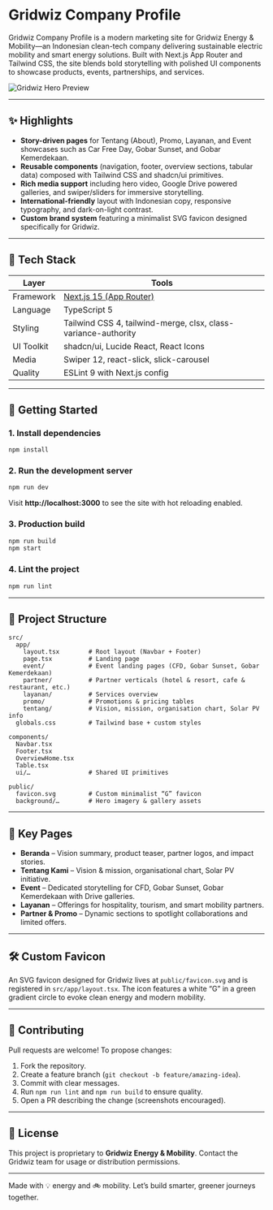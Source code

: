 ﻿# Gridwiz Company Profile

Gridwiz Company Profile is a modern marketing site for Gridwiz Energy & Mobility—an Indonesian clean-tech company delivering sustainable electric mobility and smart energy solutions. Built with Next.js App Router and Tailwind CSS, the site blends bold storytelling with polished UI components to showcase products, events, partnerships, and services.

![Gridwiz Hero Preview](public\sepeda-gridwiz.jpg)

---

## ✨ Highlights

- **Story-driven pages** for Tentang (About), Promo, Layanan, and Event showcases such as Car Free Day, Gobar Sunset, and Gobar Kemerdekaan.
- **Reusable components** (navigation, footer, overview sections, tabular data) composed with Tailwind CSS and shadcn/ui primitives.
- **Rich media support** including hero video, Google Drive powered galleries, and swiper/sliders for immersive storytelling.
- **International-friendly** layout with Indonesian copy, responsive typography, and dark-on-light contrast.
- **Custom brand system** featuring a minimalist SVG favicon designed specifically for Gridwiz.

---

## 🧱 Tech Stack

| Layer      | Tools                                                          |
| ---------- | -------------------------------------------------------------- |
| Framework  | [Next.js 15 (App Router)](https://nextjs.org/)                 |
| Language   | TypeScript 5                                                   |
| Styling    | Tailwind CSS 4, tailwind-merge, clsx, class-variance-authority |
| UI Toolkit | shadcn/ui, Lucide React, React Icons                           |
| Media      | Swiper 12, react-slick, slick-carousel                         |
| Quality    | ESLint 9 with Next.js config                                   |

---

## 🚀 Getting Started

### 1. Install dependencies

```bash
npm install
```

### 2. Run the development server

```bash
npm run dev
```

Visit **http://localhost:3000** to see the site with hot reloading enabled.

### 3. Production build

```bash
npm run build
npm start
```

### 4. Lint the project

```bash
npm run lint
```

---

## 📁 Project Structure

```
src/
  app/
    layout.tsx        # Root layout (Navbar + Footer)
    page.tsx          # Landing page
    event/            # Event landing pages (CFD, Gobar Sunset, Gobar Kemerdekaan)
    partner/          # Partner verticals (hotel & resort, cafe & restaurant, etc.)
    layanan/          # Services overview
    promo/            # Promotions & pricing tables
    tentang/          # Vision, mission, organisation chart, Solar PV info
  globals.css         # Tailwind base + custom styles

components/
  Navbar.tsx
  Footer.tsx
  OverviewHome.tsx
  Table.tsx
  ui/…                # Shared UI primitives

public/
  favicon.svg         # Custom minimalist “G” favicon
  background/…        # Hero imagery & gallery assets
```

---

## 🌱 Key Pages

- **Beranda** – Vision summary, product teaser, partner logos, and impact stories.
- **Tentang Kami** – Vision & mission, organisational chart, Solar PV initiative.
- **Event** – Dedicated storytelling for CFD, Gobar Sunset, Gobar Kemerdekaan with Drive galleries.
- **Layanan** – Offerings for hospitality, tourism, and smart mobility partners.
- **Partner & Promo** – Dynamic sections to spotlight collaborations and limited offers.

---

## 🛠 Custom Favicon

An SVG favicon designed for Gridwiz lives at `public/favicon.svg` and is registered in `src/app/layout.tsx`. The icon features a white “G” in a green gradient circle to evoke clean energy and modern mobility.

---

## 🤝 Contributing

Pull requests are welcome! To propose changes:

1. Fork the repository.
2. Create a feature branch (`git checkout -b feature/amazing-idea`).
3. Commit with clear messages.
4. Run `npm run lint` and `npm run build` to ensure quality.
5. Open a PR describing the change (screenshots encouraged).

---

## 📄 License

This project is proprietary to **Gridwiz Energy & Mobility**. Contact the Gridwiz team for usage or distribution permissions.

---

Made with 💡 energy and 🚲 mobility. Let’s build smarter, greener journeys together.
